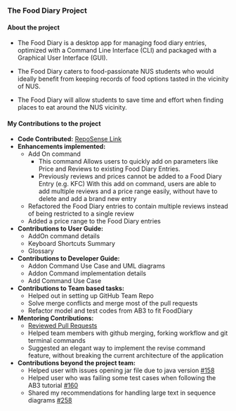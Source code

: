 ### The Food Diary Project

#### About the project
- The Food Diary is a desktop app for managing food diary entries, optimized with a Command Line Interface (CLI) and packaged with a Graphical User Interface (GUI).

- The Food Diary caters to food-passionate NUS students who would ideally benefit from keeping records of food options tasted in the vicinity of NUS.

- The Food Diary will allow students to save time and effort when finding places to eat around the NUS vicinity.

#### My Contributions to the project
- **Code Contributed:** [RepoSense Link](https://nus-cs2103-ay2021s2.github.io/tp-dashboard/?search=&sort=groupTitle&sortWithin=title&since=&timeframe=commit&mergegroup=&groupSelect=groupByRepos&breakdown=false&tabOpen=true&tabType=authorship&tabAuthor=Prabhakaran-Gokul&tabRepo=AY2021S2-CS2103-T14-2%2Ftp%5Bmaster%5D&authorshipIsMergeGroup=false&authorshipFileTypes=docs~functional-code~test-code&authorshipIsBinaryFileTypeChecked=false)
- **Enhancements implemented:**
    - Add On command
        - This command Allows users to quickly add on parameters like Price and Reviews to existing
          Food Diary Entries.
        - Previously reviews and prices cannot be added to a Food Diary Entry (e.g. KFC) With this add on command,
          users are able to add multiple reviews and a price range easily, without have to delete and add a brand new entry
    - Refactored the Food Diary entries to contain multiple reviews instead of being restricted to a single review
    - Added a price range to the Food Diary entries
- **Contributions to User Guide:**
    - AddOn command details
    - Keyboard Shortcuts Summary 
    - Glossary
- **Contributions to Developer Guide:**
    - Addon Command Use Case and UML diagrams
    - Addon Command implementation details
    - Add Command Use Case
- **Contributions to Team based tasks:**
    - Helped out in setting up GitHub Team Repo
    - Solve merge conflicts and merge most of the pull requests
    - Refactor model and test codes from AB3 to fit FoodDiary
- **Mentoring Contributions:**
    - [Reviewed Pull Requests](https://github.com/AY2021S2-CS2103-T14-2/tp/pulls?q=is%3Apr+commenter%3APrabhakaran-Gokul+)
    - Helped team members with github merging, forking workflow and git terminal commands
    - Suggested an elegant way to implement the revise command feature, without breaking the current architecture of the 
    application
- **Contributions beyond the project team:**
    - Helped user with issues opening jar file due to java version [#158](https://github.com/nus-cs2103-AY2021S2/forum/issues/158)
    - Helped user who was failing some test cases when following the AB3 tutorial [#160](https://github.com/nus-cs2103-AY2021S2/forum/issues/160)
    - Shared my recommendations for handling large text in sequence diagrams [#258](https://github.com/nus-cs2103-AY2021S2/forum/issues/258)

